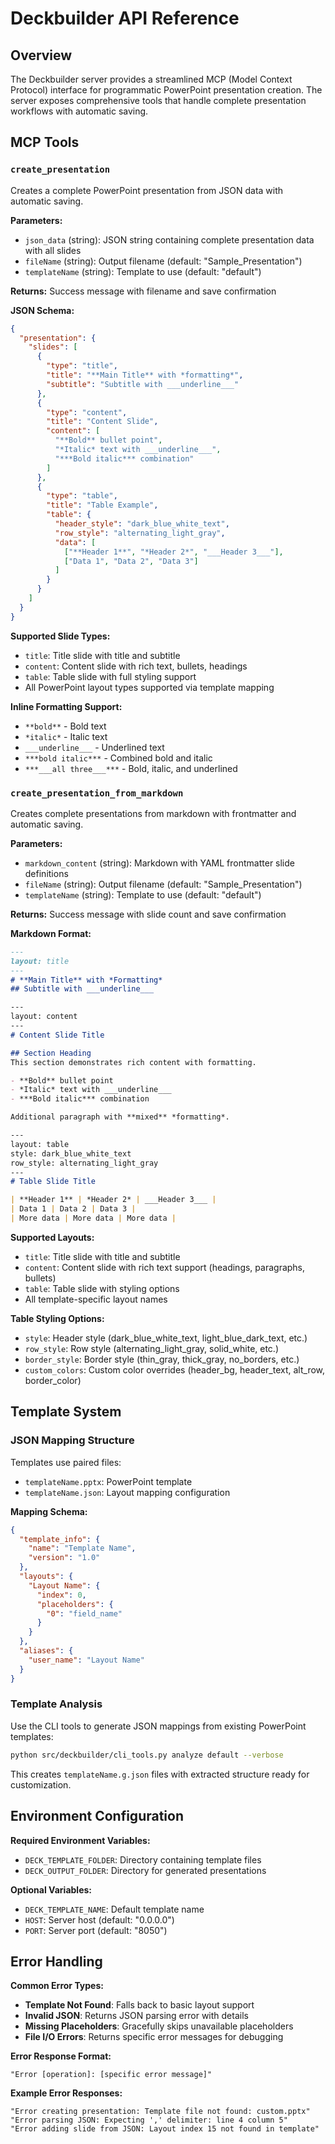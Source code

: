 # Deckbuilder API Reference

## Overview

The Deckbuilder server provides a streamlined MCP (Model Context Protocol) interface for programmatic PowerPoint presentation creation. The server exposes comprehensive tools that handle complete presentation workflows with automatic saving.

## MCP Tools

### `create_presentation`
Creates a complete PowerPoint presentation from JSON data with automatic saving.

**Parameters:**
- `json_data` (string): JSON string containing complete presentation data with all slides
- `fileName` (string): Output filename (default: "Sample_Presentation")  
- `templateName` (string): Template to use (default: "default")

**Returns:** Success message with filename and save confirmation

**JSON Schema:**
```json
{
  "presentation": {
    "slides": [
      {
        "type": "title",
        "title": "**Main Title** with *formatting*",
        "subtitle": "Subtitle with ___underline___"
      },
      {
        "type": "content",
        "title": "Content Slide",
        "content": [
          "**Bold** bullet point",
          "*Italic* text with ___underline___", 
          "***Bold italic*** combination"
        ]
      },
      {
        "type": "table",
        "title": "Table Example",
        "table": {
          "header_style": "dark_blue_white_text",
          "row_style": "alternating_light_gray",
          "data": [
            ["**Header 1**", "*Header 2*", "___Header 3___"],
            ["Data 1", "Data 2", "Data 3"]
          ]
        }
      }
    ]
  }
}
```

**Supported Slide Types:**
- `title`: Title slide with title and subtitle
- `content`: Content slide with rich text, bullets, headings
- `table`: Table slide with full styling support  
- All PowerPoint layout types supported via template mapping

**Inline Formatting Support:**
- `**bold**` - Bold text
- `*italic*` - Italic text
- `___underline___` - Underlined text
- `***bold italic***` - Combined bold and italic
- `***___all three___***` - Bold, italic, and underlined

### `create_presentation_from_markdown`
Creates complete presentations from markdown with frontmatter and automatic saving.

**Parameters:**
- `markdown_content` (string): Markdown with YAML frontmatter slide definitions
- `fileName` (string): Output filename (default: "Sample_Presentation")
- `templateName` (string): Template to use (default: "default")

**Returns:** Success message with slide count and save confirmation

**Markdown Format:**
```markdown
---
layout: title
---
# **Main Title** with *Formatting*
## Subtitle with ___underline___

---
layout: content
---
# Content Slide Title

## Section Heading
This section demonstrates rich content with formatting.

- **Bold** bullet point
- *Italic* text with ___underline___
- ***Bold italic*** combination

Additional paragraph with **mixed** *formatting*.

---
layout: table
style: dark_blue_white_text
row_style: alternating_light_gray
---
# Table Slide Title

| **Header 1** | *Header 2* | ___Header 3___ |
| Data 1 | Data 2 | Data 3 |
| More data | More data | More data |
```

**Supported Layouts:**
- `title`: Title slide with title and subtitle
- `content`: Content slide with rich text support (headings, paragraphs, bullets)
- `table`: Table slide with styling options
- All template-specific layout names

**Table Styling Options:**
- `style`: Header style (dark_blue_white_text, light_blue_dark_text, etc.)
- `row_style`: Row style (alternating_light_gray, solid_white, etc.)
- `border_style`: Border style (thin_gray, thick_gray, no_borders, etc.)
- `custom_colors`: Custom color overrides (header_bg, header_text, alt_row, border_color)

## Template System

### JSON Mapping Structure

Templates use paired files:
- `templateName.pptx`: PowerPoint template
- `templateName.json`: Layout mapping configuration

**Mapping Schema:**
```json
{
  "template_info": {
    "name": "Template Name",
    "version": "1.0"
  },
  "layouts": {
    "Layout Name": {
      "index": 0,
      "placeholders": {
        "0": "field_name"
      }
    }
  },
  "aliases": {
    "user_name": "Layout Name"
  }
}
```

### Template Analysis

Use the CLI tools to generate JSON mappings from existing PowerPoint templates:

```bash
python src/deckbuilder/cli_tools.py analyze default --verbose
```

This creates `templateName.g.json` files with extracted structure ready for customization.

## Environment Configuration

**Required Environment Variables:**
- `DECK_TEMPLATE_FOLDER`: Directory containing template files
- `DECK_OUTPUT_FOLDER`: Directory for generated presentations

**Optional Variables:**  
- `DECK_TEMPLATE_NAME`: Default template name
- `HOST`: Server host (default: "0.0.0.0")
- `PORT`: Server port (default: "8050")

## Error Handling

**Common Error Types:**
- **Template Not Found**: Falls back to basic layout support
- **Invalid JSON**: Returns JSON parsing error with details
- **Missing Placeholders**: Gracefully skips unavailable placeholders  
- **File I/O Errors**: Returns specific error messages for debugging

**Error Response Format:**
```
"Error [operation]: [specific error message]"
```

**Example Error Responses:**
```
"Error creating presentation: Template file not found: custom.pptx"
"Error parsing JSON: Expecting ',' delimiter: line 4 column 5"  
"Error adding slide from JSON: Layout index 15 not found in template"
```
